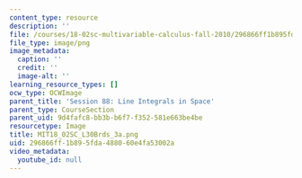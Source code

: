 ```yaml
---
content_type: resource
description: ''
file: /courses/18-02sc-multivariable-calculus-fall-2010/296866ff1b895fda488060e4fa53002a_MIT18_02SC_L30Brds_3a.png
file_type: image/png
image_metadata:
  caption: ''
  credit: ''
  image-alt: ''
learning_resource_types: []
ocw_type: OCWImage
parent_title: 'Session 88: Line Integrals in Space'
parent_type: CourseSection
parent_uid: 9d4fafc8-bb3b-b6f7-f352-581e663be4be
resourcetype: Image
title: MIT18_02SC_L30Brds_3a.png
uid: 296866ff-1b89-5fda-4880-60e4fa53002a
video_metadata:
  youtube_id: null
---
```

